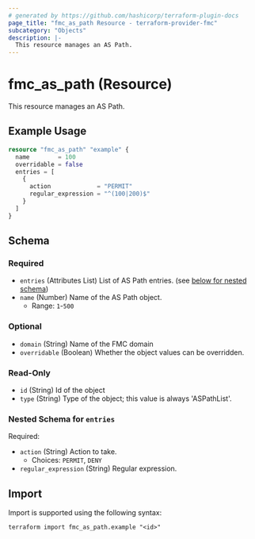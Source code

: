 ```yaml
---
# generated by https://github.com/hashicorp/terraform-plugin-docs
page_title: "fmc_as_path Resource - terraform-provider-fmc"
subcategory: "Objects"
description: |-
  This resource manages an AS Path.
---
```


# fmc_as_path (Resource)

This resource manages an AS Path.

## Example Usage

```terraform
resource "fmc_as_path" "example" {
  name        = 100
  overridable = false
  entries = [
    {
      action             = "PERMIT"
      regular_expression = "^(100|200)$"
    }
  ]
}
```

<!-- schema generated by tfplugindocs -->
## Schema

### Required

- `entries` (Attributes List) List of AS Path entries. (see [below for nested schema](#nestedatt--entries))
- `name` (Number) Name of the AS Path object.
  - Range: `1`-`500`

### Optional

- `domain` (String) Name of the FMC domain
- `overridable` (Boolean) Whether the object values can be overridden.

### Read-Only

- `id` (String) Id of the object
- `type` (String) Type of the object; this value is always 'ASPathList'.

<a id="nestedatt--entries"></a>
### Nested Schema for `entries`

Required:

- `action` (String) Action to take.
  - Choices: `PERMIT`, `DENY`
- `regular_expression` (String) Regular expression.

## Import

Import is supported using the following syntax:

```shell
terraform import fmc_as_path.example "<id>"
```
